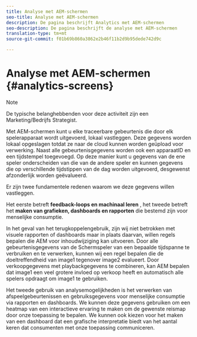 ```yaml
---
title: Analyse met AEM-schermen
seo-title: Analyse met AEM-schermen
description: De pagina beschrijft Analytics met AEM-schermen
seo-description: De pagina beschrijft de analyse met AEM-schermen
translation-type: tm+mt
source-git-commit: f01b69b860a3862e2b46f11b2d9b95dede742d9c

---
```



# Analyse met AEM-schermen {#analytics-screens}

>[!NOTE]
>
>De typische belanghebbenden voor deze activiteit zijn een Marketing/Bedrijfs Strategist.

Met AEM-schermen kunt u elke traceerbare gebeurtenis die door elk spelerapparaat wordt uitgevoerd, lokaal vastleggen. Deze gegevens worden lokaal opgeslagen totdat ze naar de cloud kunnen worden geüpload voor verwerking. Naast alle gebeurtenisgegevens worden ook een apparaatID en een tijdstempel toegevoegd. Op deze manier kunt u gegevens van de ene speler onderscheiden van die van de andere speler en kunnen gegevens die op verschillende tijdstippen van de dag worden uitgevoerd, desgewenst afzonderlijk worden geëvalueerd.

Er zijn twee fundamentele redenen waarom we deze gegevens willen vastleggen.

Het eerste betreft **feedback-loops en machinaal leren** , het tweede betreft het **maken van grafieken, dashboards en rapporten** die bestemd zijn voor menselijke consumptie.

In het geval van het terugkoppelengebruik, zijn wij niet betrokken met visuele rapporten of dashboards maar in plaats daarvan, willen regels bepalen die AEM voor inhoudwijziging kan uitvoeren. Door alle gebeurtenisgegevens van de Schermspeler van een bepaalde tijdspanne te verbruiken en te verwerken, kunnen wij een regel bepalen die de doeltreffendheid van image1 tegenover image2 evalueert. Door verkoopgegevens met playbackgegevens te combineren, kan AEM bepalen dat image1 een veel grotere invloed op verkoop heeft en automatisch alle spelers opdraagt om image1 te gebruiken.

Het tweede gebruik van analysemogelijkheden is het verwerken van afspeelgebeurtenissen en gebruiksgegevens voor menselijke consumptie via rapporten en dashboards.
We kunnen deze gegevens gebruiken om een heatmap van een interactieve ervaring te maken om de gewenste reismap door onze toepassing te bepalen. We kunnen ook kiezen voor het maken van een dashboard dat een grafische interpretatie biedt van het aantal keren dat consumenten met onze toepassing communiceren.

